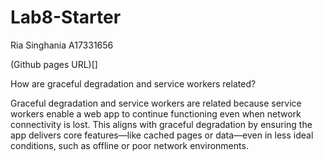 # Lab8-Starter

Ria Singhania A17331656

(Github pages URL)[]

How are graceful degradation and service workers related?

Graceful degradation and service workers are related because service workers enable a web app to continue functioning even when network connectivity is lost. This aligns with graceful degradation by ensuring the app delivers core features—like cached pages or data—even in less ideal conditions, such as offline or poor network environments.
